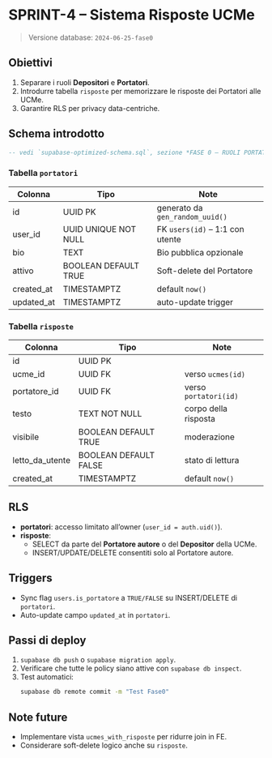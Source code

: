 # SPRINT-4 – Sistema Risposte UCMe

> Versione database: `2024-06-25-fase0`

## Obiettivi
1. Separare i ruoli **Depositori** e **Portatori**.
2. Introdurre tabella `risposte` per memorizzare le risposte dei Portatori alle UCMe.
3. Garantire RLS per privacy data-centriche.

## Schema introdotto
```sql
-- vedi `supabase-optimized-schema.sql`, sezione *FASE 0 – RUOLI PORTATORI & RISPOSTE*
```

### Tabella `portatori`
| Colonna | Tipo | Note |
|---------|------|------|
| id | UUID PK | generato da `gen_random_uuid()` |
| user_id | UUID UNIQUE NOT NULL | FK `users(id)` – 1:1 con utente |
| bio | TEXT | Bio pubblica opzionale |
| attivo | BOOLEAN DEFAULT TRUE | Soft-delete del Portatore |
| created_at | TIMESTAMPTZ | default `now()` |
| updated_at | TIMESTAMPTZ | auto-update trigger |

### Tabella `risposte`
| Colonna | Tipo | Note |
|---------|------|------|
| id | UUID PK |
| ucme_id | UUID FK | verso `ucmes(id)` |
| portatore_id | UUID FK | verso `portatori(id)` |
| testo | TEXT NOT NULL | corpo della risposta |
| visibile | BOOLEAN DEFAULT TRUE | moderazione |
| letto_da_utente | BOOLEAN DEFAULT FALSE | stato di lettura |
| created_at | TIMESTAMPTZ | default `now()` |

## RLS
* **portatori**: accesso limitato allʼowner (`user_id = auth.uid()`).
* **risposte**:
  * SELECT da parte del **Portatore autore** o del **Depositor** della UCMe.
  * INSERT/UPDATE/DELETE consentiti solo al Portatore autore.

## Triggers
* Sync flag `users.is_portatore` a `TRUE/FALSE` su INSERT/DELETE di `portatori`.
* Auto-update campo `updated_at` in `portatori`.

## Passi di deploy
1. `supabase db push` o `supabase migration apply`.
2. Verificare che tutte le policy siano attive con `supabase db inspect`.
3. Test automatici:
   ```bash
   supabase db remote commit -m "Test Fase0"
   ```

## Note future
* Implementare vista `ucmes_with_risposte` per ridurre join in FE.
* Considerare soft-delete logico anche su `risposte`. 